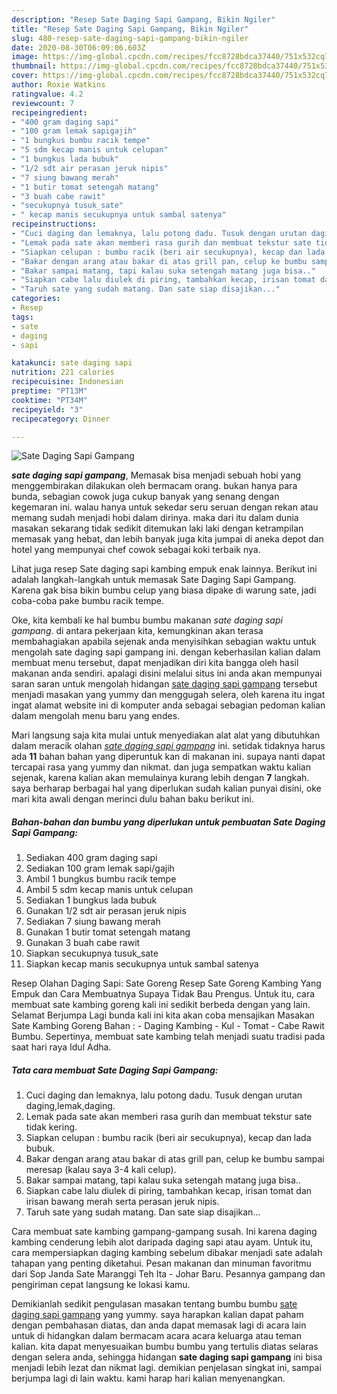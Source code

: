 ```yaml
---
description: "Resep Sate Daging Sapi Gampang, Bikin Ngiler"
title: "Resep Sate Daging Sapi Gampang, Bikin Ngiler"
slug: 480-resep-sate-daging-sapi-gampang-bikin-ngiler
date: 2020-08-30T06:09:06.603Z
image: https://img-global.cpcdn.com/recipes/fcc8728bdca37440/751x532cq70/sate-daging-sapi-gampang-foto-resep-utama.jpg
thumbnail: https://img-global.cpcdn.com/recipes/fcc8728bdca37440/751x532cq70/sate-daging-sapi-gampang-foto-resep-utama.jpg
cover: https://img-global.cpcdn.com/recipes/fcc8728bdca37440/751x532cq70/sate-daging-sapi-gampang-foto-resep-utama.jpg
author: Roxie Watkins
ratingvalue: 4.2
reviewcount: 7
recipeingredient:
- "400 gram daging sapi"
- "100 gram lemak sapigajih"
- "1 bungkus bumbu racik tempe"
- "5 sdm kecap manis untuk celupan"
- "1 bungkus lada bubuk"
- "1/2 sdt air perasan jeruk nipis"
- "7 siung bawang merah"
- "1 butir tomat setengah matang"
- "3 buah cabe rawit"
- "secukupnya tusuk_sate"
- " kecap manis secukupnya untuk sambal satenya"
recipeinstructions:
- "Cuci daging dan lemaknya, lalu potong dadu. Tusuk dengan urutan daging,lemak,daging."
- "Lemak pada sate akan memberi rasa gurih dan membuat tekstur sate tidak kering."
- "Siapkan celupan : bumbu racik (beri air secukupnya), kecap dan lada bubuk."
- "Bakar dengan arang atau bakar di atas grill pan, celup ke bumbu sampai meresap (kalau saya 3-4 kali celup)."
- "Bakar sampai matang, tapi kalau suka setengah matang juga bisa.."
- "Siapkan cabe lalu diulek di piring, tambahkan kecap, irisan tomat dan irisan bawang merah serta perasan jeruk nipis."
- "Taruh sate yang sudah matang. Dan sate siap disajikan..."
categories:
- Resep
tags:
- sate
- daging
- sapi

katakunci: sate daging sapi 
nutrition: 221 calories
recipecuisine: Indonesian
preptime: "PT13M"
cooktime: "PT34M"
recipeyield: "3"
recipecategory: Dinner

---
```



![Sate Daging Sapi Gampang](https://img-global.cpcdn.com/recipes/fcc8728bdca37440/751x532cq70/sate-daging-sapi-gampang-foto-resep-utama.jpg)

<b><i>sate daging sapi gampang</i></b>, Memasak bisa menjadi sebuah hobi yang menggembirakan dilakukan oleh bermacam orang. bukan hanya para bunda, sebagian cowok juga cukup banyak yang senang dengan kegemaran ini. walau hanya untuk sekedar seru seruan dengan rekan atau memang sudah menjadi hobi dalam dirinya. maka dari itu dalam dunia masakan sekarang tidak sedikit ditemukan laki laki dengan ketrampilan memasak yang hebat, dan lebih banyak juga kita jumpai di aneka depot dan hotel yang mempunyai chef cowok sebagai koki terbaik nya.

Lihat juga resep Sate daging sapi kambing empuk enak lainnya. Berikut ini adalah langkah-langkah untuk memasak Sate Daging Sapi Gampang. Karena gak bisa bikin bumbu celup yang biasa dipake di warung sate, jadi coba-coba pake bumbu racik tempe.

Oke, kita kembali ke hal bumbu bumbu makanan <i>sate daging sapi gampang</i>. di antara pekerjaan kita, kemungkinan akan terasa membahagiakan apabila sejenak anda menyisihkan sebagian waktu untuk mengolah sate daging sapi gampang ini. dengan keberhasilan kalian dalam membuat menu tersebut, dapat menjadikan diri kita bangga oleh hasil makanan anda sendiri. apalagi disini melalui situs ini anda akan mempunyai saran saran untuk mengolah hidangan <u>sate daging sapi gampang</u> tersebut menjadi masakan yang yummy dan menggugah selera, oleh karena itu ingat ingat alamat website ini di komputer anda sebagai sebagian pedoman kalian dalam mengolah menu baru yang endes.


Mari langsung saja kita mulai untuk menyediakan alat alat yang dibutuhkan dalam meracik olahan <u><i>sate daging sapi gampang</i></u> ini. setidak tidaknya harus ada <b>11</b> bahan bahan yang diperuntuk kan di makanan ini. supaya nanti dapat tercapai rasa yang yummy dan nikmat. dan juga sempatkan waktu kalian sejenak, karena kalian akan memulainya kurang lebih dengan <b>7</b> langkah. saya berharap berbagai hal yang diperlukan sudah kalian punyai disini, oke mari kita awali dengan merinci dulu bahan baku berikut ini.

<!--inarticleads1-->

##### Bahan-bahan dan bumbu yang diperlukan untuk pembuatan Sate Daging Sapi Gampang:

1. Sediakan 400 gram daging sapi
1. Sediakan 100 gram lemak sapi/gajih
1. Ambil 1 bungkus bumbu racik tempe
1. Ambil 5 sdm kecap manis untuk celupan
1. Sediakan 1 bungkus lada bubuk
1. Gunakan 1/2 sdt air perasan jeruk nipis
1. Sediakan 7 siung bawang merah
1. Gunakan 1 butir tomat setengah matang
1. Gunakan 3 buah cabe rawit
1. Siapkan secukupnya tusuk_sate
1. Siapkan  kecap manis secukupnya untuk sambal satenya


Resep Olahan Daging Sapi: Sate Goreng Resep Sate Goreng Kambing Yang Empuk dan Cara Membuatnya Supaya Tidak Bau Prengus. Untuk itu, cara membuat sate kambing goreng kali ini sedikit berbeda dengan yang lain. Selamat Berjumpa Lagi bunda kali ini kita akan coba mensajikan Masakan Sate Kambing Goreng Bahan : - Daging Kambing - Kul - Tomat - Cabe Rawit Bumbu. Sepertinya, membuat sate kambing telah menjadi suatu tradisi pada saat hari raya Idul Adha. 

<!--inarticleads2-->

##### Tata cara membuat Sate Daging Sapi Gampang:

1. Cuci daging dan lemaknya, lalu potong dadu. Tusuk dengan urutan daging,lemak,daging.
1. Lemak pada sate akan memberi rasa gurih dan membuat tekstur sate tidak kering.
1. Siapkan celupan : bumbu racik (beri air secukupnya), kecap dan lada bubuk.
1. Bakar dengan arang atau bakar di atas grill pan, celup ke bumbu sampai meresap (kalau saya 3-4 kali celup).
1. Bakar sampai matang, tapi kalau suka setengah matang juga bisa..
1. Siapkan cabe lalu diulek di piring, tambahkan kecap, irisan tomat dan irisan bawang merah serta perasan jeruk nipis.
1. Taruh sate yang sudah matang. Dan sate siap disajikan...


Cara membuat sate kambing gampang-gampang susah. Ini karena daging kambing cenderung lebih alot daripada daging sapi atau ayam. Untuk itu, cara mempersiapkan daging kambing sebelum dibakar menjadi sate adalah tahapan yang penting diketahui. Pesan makanan dan minuman favoritmu dari Sop Janda Sate Maranggi Teh Ita - Johar Baru. Pesannya gampang dan pengiriman cepat langsung ke lokasi kamu. 

Demikianlah sedikit pengulasan masakan tentang bumbu bumbu <u>sate daging sapi gampang</u> yang yummy. saya harapkan kalian dapat paham dengan pembahasan diatas, dan anda dapat memasak lagi di acara lain untuk di hidangkan dalam bermacam acara acara keluarga atau teman kalian. kita dapat menyesuaikan bumbu bumbu yang tertulis diatas selaras dengan selera anda, sehingga hidangan <b>sate daging sapi gampang</b> ini bisa menjadi lebih lezat dan nikmat lagi. demikian penjelasan singkat ini, sampai berjumpa lagi di lain waktu. kami harap hari kalian menyenangkan.
